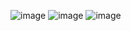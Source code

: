 ![image](https://github.com/maayanswisa/Only-Bags/assets/120381527/41b03bf2-8340-481a-a384-afe92ea830f6)
![image](https://github.com/maayanswisa/Only-Bags/assets/120381527/9414ddde-5822-4915-ac09-669d8a1b36e1)
![image](https://github.com/maayanswisa/Only-Bags/assets/120381527/584b93ab-4dcf-441c-9151-dc80a49b87fd)

